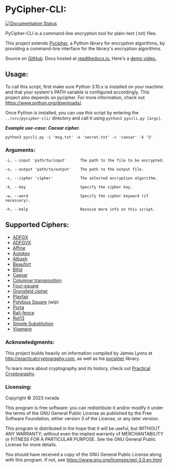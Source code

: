 
# PyCipher-CLI:
[![Documentation Status](https://readthedocs.org/projects/pycipher-cli/badge/?version=latest)](https://pycipher-cli.readthedocs.io/en/latest/?badge=latest)

PyCipher-CLI is a command-line encryption tool for plain-text (.txt) files.

This project extends [Pycipher](https://github.com/jameslyons/pycipher), a Python library for encryption algorithms, by 
providing a command-line interface for the library's encryption algorithms. 

Source on [GitHub](https://github.com/nxrada/pycipher-cli). Docs hosted at [readthedocs.io.](https://pycipher-cli.readthedocs.io/en/master/) Here's a [demo video.]()

## Usage:
To call this script, first make sure Python 3.10.x is installed on your machine and that your system's PATH variable is 
configured accordingly. This project also depends on pycipher. For more information, check out <https://www.python.org/downloads/>. 

Once Python is installed, you can use this script by entering the ```../src/pycipher-cli/``` directory and call it using ```python3 pyccli.py [args]```.

***Example use-case: Caesar cipher.***
```
python3 pyccli.py -i 'msg.txt' -o 'secret.txt' -c 'caesar' -k '5'
```

### Arguments:
```
-i, --input 'path/to/input'      The path to the file to be encrypted. 

-o, --output 'path/to/output'    The path to the output file.
    
-c, --cipher 'cipher'            The selected encryption algorithm.
   
-k, --key                        Specify the cipher key. 

-w, --word                       Specify the cipher keyword (if necessary).
    
-h, --help                       Receive more info on this script. 
```


## Supported Ciphers:
* [ADFGX](http://practicalcryptography.com/ciphers/adfgx-cipher/)
* [ADFGVX](http://practicalcryptography.com/ciphers/adfgvx-cipher/) 
* [Affine](http://practicalcryptography.com/ciphers/affine-cipher/)
* [Autokey](http://practicalcryptography.com/ciphers/autokey-cipher/)
* [Atbash](http://practicalcryptography.com/ciphers/atbash-cipher-cipher/)
* [Beaufort](http://practicalcryptography.com/ciphers/beaufort-cipher/)
* [Bifid](http://practicalcryptography.com/ciphers/bifid-cipher/)
* [Caesar](http://practicalcryptography.com/ciphers/caesar-cipher/)
* [Columnar transposition](http://practicalcryptography.com/ciphers/columnar-transposition-cipher/)
* [Four-square](http://practicalcryptography.com/ciphers/four-square-cipher/)
* [Gronsfeld cipher](http://practicalcryptography.com/ciphers/classical-era/vigenere-gronsfeld-and-autokey/#variants)
* [Playfair](http://practicalcryptography.com/ciphers/classical-era/playfair/)
* [Polybius Square](http://practicalcryptography.com/ciphers/classical-era/polybius-square/) (wip)
* [Porta](http://practicalcryptography.com/ciphers/classical-era/porta/)
* [Rail-fence](http://practicalcryptography.com/ciphers/classical-era/rail-fence/)
* [Rot13](http://practicalcryptography.com/ciphers/classical-era/rot13/)
* [Simple Substitution](http://practicalcryptography.com/ciphers/classical-era/simple-substitution/)
* [Vigenere](http://practicalcryptography.com/ciphers/classical-era/vigenere-gronsfeld-and-autokey/)

### Acknowledgments:
This project builds heavily on information compiled by James Lyons at http://practicalcryptography.com, as well as his [pycipher](https://github.com/jameslyons/pycipher) library.

To learn more about cryptography and its history, check out [Practical Cryptography](http://practicalcryptography.com). 

### Licensing:
Copyright &copy; 2023 nxrada

This program is free software: you can redistribute it and/or modify it under the terms of the GNU General Public License as published by the Free Software Foundation, either version 3 of the License, or any later version.
    
This program is distributed in the hope that it will be useful, but WITHOUT ANY WARRANTY; without even the implied warranty of MERCHANTABILITY or FITNESS FOR A PARTICULAR PURPOSE. See the GNU General Public License for more details.

You should have received a copy of the GNU General Public License along with this program. If not, see <https://www.gnu.org/licenses/gpl-3.0.en.html>
